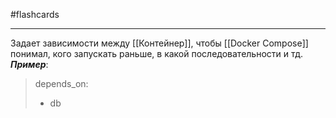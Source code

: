 #flashcards 
***
Задает зависимости между [[Контейнер]], чтобы [[Docker Compose]] понимал, кого запускать раньше, в какой последовательности и тд.
***Пример***:
>depends_on:
>	- db